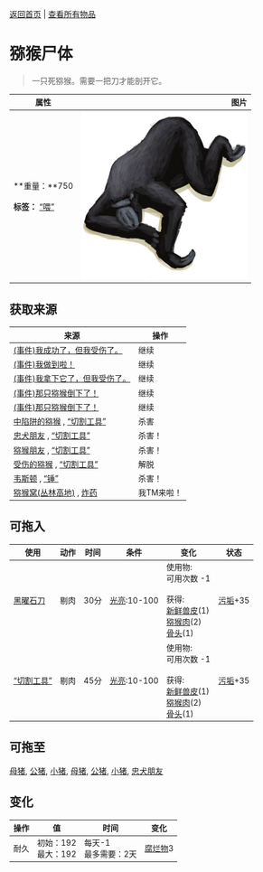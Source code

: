 [返回首页](index.md)   |  [查看所有物品](object.md)
# 猕猴尸体  
> 一只死猕猴。需要一把刀才能剖开它。  
  
  属性  |   图片   
 ----  |  ----:   
 **重量：**750<br><br>**标签：**	[“喂”](tag_Meat.md)  |  ![](Sprite/MacaqueCarcass.png)   
  
## 获取来源  
来源  |  操作  
----  |  ----  
[(事件)我成功了，但我受伤了。](Event_MacaqueDenFightMixedSuccess.md)  |  继续  
[(事件)我做到啦！](Event_MacaqueDenFightSuccess.md)  |  继续  
[(事件)我拿下它了，但我受伤了。](Event_MacaqueFightMixedSuccess.md)  |  继续  
[(事件)那只猕猴倒下了！](Event_MacaqueFightSuccess.md)  |  继续  
[(事件)那只猕猴倒下了！](Event_MacaqueUndeadFightSuccess.md)  |  继续  
[中陷阱的猕猴](CageTrapMacaque.md) , [“切割工具”](tag_Cutter.md)  |  杀害  
[忠犬朋友](DogFriend.md) , [“切割工具”](tag_Cutter.md)  |  杀害！  
[猕猴朋友](MacaqueFriend.md) , [“切割工具”](tag_Cutter.md)  |  杀害！  
[受伤的猕猴](MacaqueWounded.md) , [“切割工具”](tag_Cutter.md)  |  解脱  
[韦斯顿](Weston.md) , [“锤”](tag_Hammer.md)  |  杀害！  
[猕猴窝(丛林高地)](MacaqueDenEntrance.md) , [炸药](DynamiteOn.md)  |  我TM来啦！  
## 可拖入  
使用  |  动作  |  时间  |  条件  |  变化  |  状态  
----  |  ----  |  ----  |  ----  |  ----  |  ----  
[黑曜石刀](KnifeObsidian.md)  |  剔肉  |  30分  |  [光亮](Light.md):10-100  |  使用物:<br>可用次数  -1<br><br>获得:<br>[新鲜兽皮](SkinFresh.md)(1)<br>[猕猴肉](MacaqueMeat.md)(2)<br>[骨头](Bones.md)(1)<br>  |  [污垢](Filth.md)+35  
[“切割工具”](tag_Cutter.md)  |  剔肉  |  45分  |  [光亮](Light.md):10-100  |  使用物:<br>可用次数  -1<br><br>获得:<br>[新鲜兽皮](SkinFresh.md)(1)<br>[猕猴肉](MacaqueMeat.md)(2)<br>[骨头](Bones.md)(1)<br>  |  [污垢](Filth.md)+35  
## 可拖至  
[母猪](BoarEnclosureFemale.md), [公猪](BoarEnclosureMale.md), [小猪](BoarEnclosurePiglet.md), [母猪](BoarTiedFemale.md), [公猪](BoarTiedMale.md), [小猪](BoarTiedPiglet.md), [忠犬朋友](DogFriend.md)  
## 变化  
操作  |  值  |  时间  |  变化  
----  |  ----  |  ----  |  ----  
耐久  |  初始：192<br>最大：192  |  每天-1<br>最多需要：2天  |  [腐烂物](RottenRemains.md)3   
